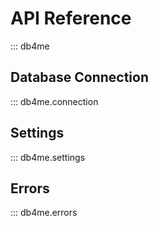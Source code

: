 # API Reference

::: db4me

## Database Connection

::: db4me.connection

## Settings

::: db4me.settings

## Errors

::: db4me.errors
